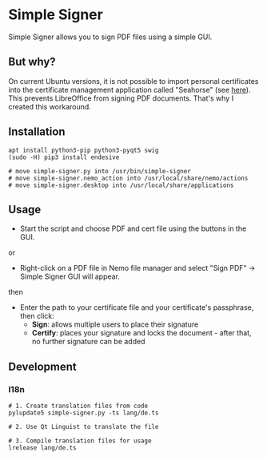 # Simple Signer
Simple Signer allows you to sign PDF files using a simple GUI.

## But why?
On current Ubuntu versions, it is not possible to import personal certificates into the certificate management application called "Seahorse" (see [here](https://gitlab.gnome.org/GNOME/seahorse/-/issues/232)). This prevents LibreOffice from signing PDF documents. That's why I created this workaround.

## Installation
```
apt install python3-pip python3-pyqt5 swig
(sudo -H) pip3 install endesive

# move simple-signer.py into /usr/bin/simple-signer
# move simple-signer.nemo_action into /usr/local/share/nemo/actions
# move simple-signer.desktop into /usr/local/share/applications
```

## Usage
- Start the script and choose PDF and cert file using the buttons in the GUI.

or

- Right-click on a PDF file in Nemo file manager and select "Sign PDF" -> Simple Signer GUI will appear.

then

- Enter the path to your certificate file and your certificate's passphrase, then click:
  - **Sign**: allows multiple users to place their signature
  - **Certify**: places your signature and locks the document - after that, no further signature can be added

## Development
### I18n
```
# 1. Create translation files from code
pylupdate5 simple-signer.py -ts lang/de.ts

# 2. Use Qt Linguist to translate the file

# 3. Compile translation files for usage
lrelease lang/de.ts
```

